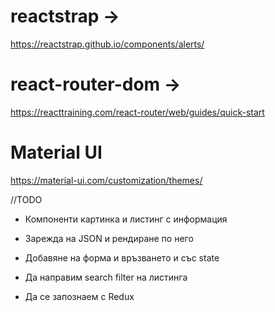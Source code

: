 

# reactstrap -> 

https://reactstrap.github.io/components/alerts/

# react-router-dom -> 

https://reacttraining.com/react-router/web/guides/quick-start

# Material UI 

https://material-ui.com/customization/themes/



//TODO 
- Компоненти картинка и листинг с информация

- Зарежда на JSON и рендиране по него

- Добавяне на форма и връзването и със state

- Да направим search filter на листинга

- Да се запознаем с Redux
